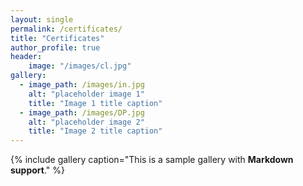 ```yaml
---
layout: single
permalink: /certificates/
title: "Certificates"
author_profile: true
header: 
    image: "/images/cl.jpg"
gallery:
  - image_path: /images/in.jpg
    alt: "placeholder image 1"
    title: "Image 1 title caption"
  - image_path: /images/DP.jpg
    alt: "placeholder image 2"
    title: "Image 2 title caption"
---
```

{% include gallery caption="This is a sample gallery with **Markdown support**." %}
